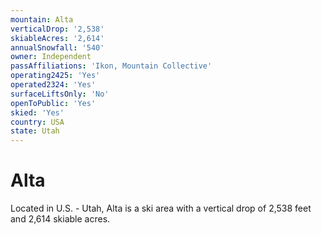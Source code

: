 ```yaml
---
mountain: Alta
verticalDrop: '2,538'
skiableAcres: '2,614'
annualSnowfall: '540'
owner: Independent
passAffiliations: 'Ikon, Mountain Collective'
operating2425: 'Yes'
operated2324: 'Yes'
surfaceLiftsOnly: 'No'
openToPublic: 'Yes'
skied: 'Yes'
country: USA
state: Utah
---
```


# Alta

Located in U.S. - Utah, Alta is a ski area with a vertical drop of 2,538 feet and 2,614 skiable acres.
